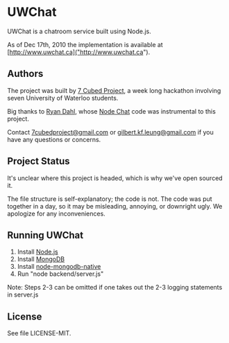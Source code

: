 UWChat
============
UWChat is a chatroom service built using Node.js.

As of Dec 17th, 2010 the implementation is available at [http://www.uwchat.ca]("http://www.uwchat.ca").

Authors
----------
The project was built by [7 Cubed Project]("http://www.7cubedproject.com"), a week long hackathon involving seven University of Waterloo students.

Big thanks to [Ryan Dahl]("ry@tinyclouds.org"), whose [Node Chat]("http://chat.nodejs.org/") code was instrumental to this project.

Contact 7cubedproject@gmail.com or gilbert.kf.leung@gmail.com if you have any questions or concerns.

Project Status
------------
It's unclear where this project is headed, which is why we've open sourced it.

The file structure is self-explanatory; the code is not. The code was put together in a day, so it may be misleading, annoying, or downright ugly. We apologize for any inconveniences.

Running UWChat
---------------
1. Install [Node.js]("http://nodejs.org/")
2. Install [MongoDB]("http://www.mongodb.org/")
3. Install [node-mongodb-native]("http://github.com/christkv/node-mongodb-native")
4. Run "node backend/server.js"

Note: Steps 2-3 can be omitted if one takes out the 2-3 logging statements in server.js

License
----------
See file LICENSE-MIT.


